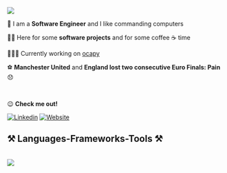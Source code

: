 
<img src="https://readme-typing-svg.herokuapp.com/?font=Rubik+80s+Fade&size=35&color=33A731FF&center=true&vCenter=true&width=500&height=70&duration=3500&lines=Hi+There!+✌🏾;+I'm+Steven+Mugisha;" />
    
🤖 I am a **Software Engineer** and I like commanding computers

🤜🏿 Here for some **software projects** and for some coffee ☕️ time

👨🏿‍💻 Currently working on [ocapy](https://github.com/Steven-Mugisha/ocapy)

⚽️ **Manchester United** and **England lost two consecutive Euro Finals: Pain**😞
 
</br>

 😉 **Check me out!**
 
[![Linkedin](https://img.shields.io/badge/LinkedIn-blue?style=for-the-badge&logo=linkedin&labelColor=blue&link=https://www.linkedin.com/in/smugisha/)](https://www.linkedin.com/in/smugisha/)
[![Website](https://img.shields.io/badge/LEETCODE-black?style=for-the-badge&logo=leetcode&logoColor=%23FFA116)](https://leetcode.com/Steven-Code/)

<h2 align="left">⚒️ Languages-Frameworks-Tools ⚒️</h2>
<br/>
<div align="left">
    <img src="https://skillicons.dev/icons?i=python,java,javascript,rust,django,express,react,nodejs,aws,mongodb,postgres" /><br>
</div>
